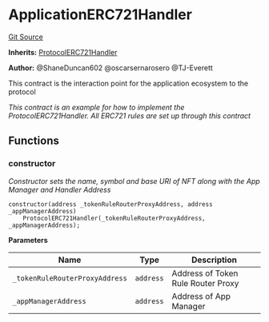 # ApplicationERC721Handler
[Git Source](https://github.com/thrackle-io/rules-protocol/blob/63b22fe4cc7ce8c74a4c033635926489351a3581/src/example/ApplicationERC721Handler.sol)

**Inherits:**
[ProtocolERC721Handler](/src/token/ProtocolERC721Handler.sol/contract.ProtocolERC721Handler.md)

**Author:**
@ShaneDuncan602 @oscarsernarosero @TJ-Everett

This contract is the interaction point for the application ecosystem to the protocol

*This contract is an example for how to implement the ProtocolERC721Handler. All ERC721 rules are set up through this contract*


## Functions
### constructor

*Constructor sets the name, symbol and base URI of NFT along with the App Manager and Handler Address*


```solidity
constructor(address _tokenRuleRouterProxyAddress, address _appManagerAddress)
    ProtocolERC721Handler(_tokenRuleRouterProxyAddress, _appManagerAddress);
```
**Parameters**

|Name|Type|Description|
|----|----|-----------|
|`_tokenRuleRouterProxyAddress`|`address`|Address of Token Rule Router Proxy|
|`_appManagerAddress`|`address`|Address of App Manager|


